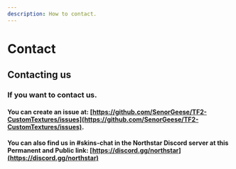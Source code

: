 ```yaml
---
description: How to contact.
---
```


# Contact

## Contacting us

### If you want to contact us.&#x20;

#### You can create an issue at: [https://github.com/SenorGeese/TF2-CustomTextures/issues](https://github.com/SenorGeese/TF2-CustomTextures/issues).

#### You can also find us in #skins-chat in the Northstar Discord server at this Permanent and Public link: [https://discord.gg/northstar](https://discord.gg/northstar)

